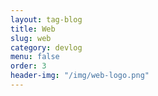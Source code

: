 ```yaml
---
layout: tag-blog
title: Web
slug: web
category: devlog
menu: false
order: 3
header-img: "/img/web-logo.png"
---
```

